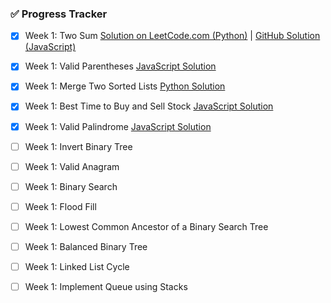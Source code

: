 ### ✅ Progress Tracker

- [x] Week 1: Two Sum [Solution on LeetCode.com (Python)](https://leetcode.com/problems/two-sum/submissions/1624702769) | [GitHub Solution (JavaScript)](https://github.com/AkariBowens/DSA-Journey/blob/ed1348b17e10025d3478c55c83d26e0f12f0275d/Grind75/Week%20One/two_sum.js)
- [x] Week 1: Valid Parentheses [JavaScript Solution](https://leetcode.com/problems/valid-parentheses/submissions/1636790387)
- [x] Week 1: Merge Two Sorted Lists [Python Solution](https://leetcode.com/problems/merge-two-sorted-lists/submissions/1643468389) 
- [x] Week 1: Best Time to Buy and Sell Stock [JavaScript Solution](https://leetcode.com/problems/best-time-to-buy-and-sell-stock/submissions/1655164140)
- [x] Week 1: Valid Palindrome [JavaScript Solution](https://github.com/AkariBowens/DSA-Journey/blob/1c25bc3fffce97ec2647a8857bd2512b0a1c4ceb/Grind75/Week%20One/valid_palindrome.js)
- [ ] Week 1: Invert Binary Tree
- [ ] Week 1: Valid Anagram
- [ ] Week 1: Binary Search
- [ ] Week 1: Flood Fill
- [ ] Week 1: Lowest Common Ancestor of a Binary Search Tree
- [ ] Week 1: Balanced Binary Tree
- [ ] Week 1: Linked List Cycle
- [ ] Week 1: Implement Queue using Stacks

